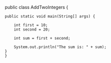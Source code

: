 public class AddTwoIntegers {

    public static void main(String[] args) {
        
        int first = 10;
        int second = 20;

        int sum = first + second;

        System.out.println("The sum is: " + sum);
    }
    }
